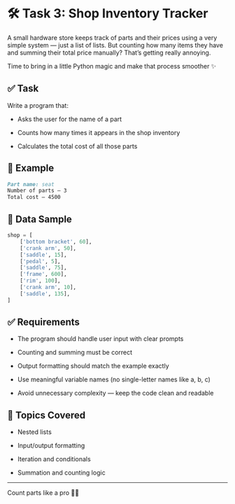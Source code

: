 # 🛠️ Task 3: Shop Inventory Tracker

A small hardware store keeps track of parts and their prices using a very simple system — just a list of lists. But counting how many items they have and summing their total price manually? That’s getting really annoying.

Time to bring in a little Python magic and make that process smoother ✨

## ✅ Task
Write a program that:

- Asks the user for the name of a part

- Counts how many times it appears in the shop inventory

- Calculates the total cost of all those parts

## 🧪 Example
```markdown
Part name: seat  
Number of parts — 3  
Total cost — 4500
```
## 🧰 Data Sample
```python
shop = [
    ['bottom bracket', 60],   
    ['crank arm', 50],        
    ['saddle', 15],     
    ['pedal', 5],              
    ['saddle', 75],          
    ['frame', 600],            
    ['rim', 100],             
    ['crank arm', 10],        
    ['saddle', 135],
]
```
## ✅ Requirements
- The program should handle user input with clear prompts

- Counting and summing must be correct

- Output formatting should match the example exactly

- Use meaningful variable names (no single-letter names like a, b, c)

- Avoid unnecessary complexity — keep the code clean and readable

## 📌 Topics Covered
- Nested lists

- Input/output formatting

- Iteration and conditionals

- Summation and counting logic
---
Count parts like a pro 🧮🔧